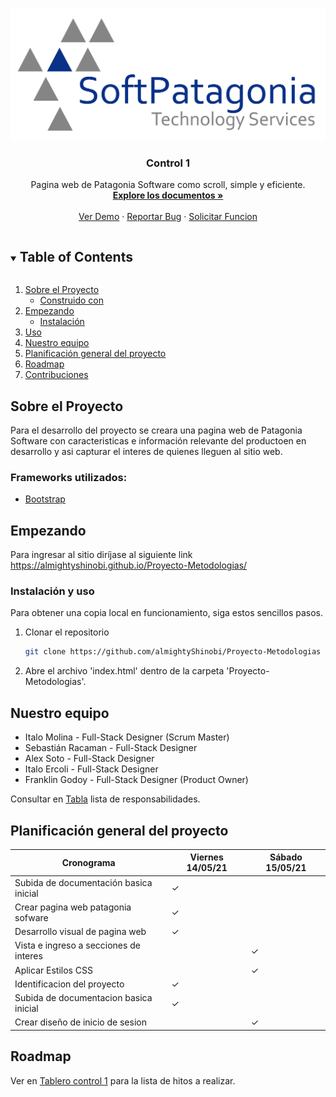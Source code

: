 <!--
*** Thanks for checking out the Best-README-Template. If you have a suggestion
*** that would make this better, please fork the repo and create a pull request
*** or simply open an issue with the tag "enhancement".
*** Thanks again! Now go create something AMAZING! :D
***
***
***
*** To avoid retyping too much info. Do a search and replace for the following:
*** github_username, repo_name, twitter_handle, email, project_title, project_description
-->



<!-- PROJECT SHIELDS -->
<!--
*** I'm using markdown "reference style" links for readability.
*** Reference links are enclosed in brackets [ ] instead of parentheses ( ).
*** See the bottom of this document for the declaration of the reference variables
*** for contributors-url, forks-url, etc. This is an optional, concise syntax you may use.
*** https://www.markdownguide.org/basic-syntax/#reference-style-links
-->




<!-- PROJECT LOGO -->
<br />
<p align="center">
  <a href="https://github.com/github_username/repo_name">
    <img src="logo.png">
  </a>

  <h3 align="center">Control 1</h3>

  <p align="center">
    Pagina web de Patagonia Software como scroll, simple y eficiente.
    <br />
    <a href="https://github.com/almightyShinobi/Proyecto-Metodologias"><strong>Explore los documentos »</strong></a>
    <br />
    <br />
    <a href="https://github.com/almightyShinobi/Proyecto-Metodologias">Ver Demo</a>
    ·
    <a href="https://github.com/almightyShinobi/Proyecto-Metodologias/issues">Reportar Bug</a>
    ·
    <a href="https://github.com/almightyShinobi/Proyecto-Metodologias/issues">Solicitar Funcion</a>
  </p>
</p>



<!-- Tabla de Contenidos -->
<details open="open">
  <summary><h2 style="display: inline-block">Table of Contents</h2></summary>
  <ol>
    <li>
      <a href="#sobre-el-proyecto">Sobre el Proyecto</a>
      <ul>
        <li><a href="#construido-con">Construido con</a></li>
      </ul>
    </li>
    <li>
      <a href="#empezando">Empezando</a>
      <ul>
        <li><a href="#instalación">Instalación</a></li>
      </ul>
    </li>
    <li><a href="#uso">Uso</a></li>
    <li><a href="#nuestro-equipo">Nuestro equipo</a></li>
    <li><a href="#planificación-general-del-proyecto">Planificación general del proyecto</a></li>
    <li><a href="#roadmap">Roadmap</a></li>
    <li><a href="#Contribuciones">Contribuciones</a></li>
  </ol>
</details>



<!-- ABOUT THE PROJECT -->
## Sobre el Proyecto

Para el desarrollo del proyecto se creara una pagina web de Patagonia Software con caracteristicas e información relevante del productoen en desarrollo y asi capturar el interes de quienes lleguen al sitio web.



### Frameworks utilizados:

* [Bootstrap]()



<!-- GETTING STARTED -->
## Empezando
Para ingresar al sitio diríjase al siguiente link https://almightyshinobi.github.io/Proyecto-Metodologias/

### Instalación y uso
Para obtener una copia local en funcionamiento, siga estos sencillos pasos.

1. Clonar el repositorio
   ```sh
   git clone https://github.com/almightyShinobi/Proyecto-Metodologias
2. Abre el archivo 'index.html' dentro de la carpeta 'Proyecto-Metodologias'.



## Nuestro equipo


* Italo Molina - Full-Stack Designer (Scrum Master) 
* Sebastián Racaman - Full-Stack Designer
* Alex Soto - Full-Stack Designer
* Italo Ercoli - Full-Stack Designer
* Franklin Godoy - Full-Stack Designer (Product Owner)

Consultar en [Tabla](https://github.com/almightyShinobi/Proyecto-Metodologias/projects/1) lista de responsabilidades. 


## Planificación general del proyecto

| Cronograma                            | Viernes 14/05/21 | Sábado 15/05/21 |
|---------------------------------------|------------------|-----------------|
| Subida de documentación basica inicial|        ✓         |                 |
| Crear pagina web patagonia sofware    |        ✓         |                 |
| Desarrollo visual de pagina web       |        ✓         |                 |
| Vista e ingreso a secciones de interes|                  |        ✓        |
| Aplicar Estilos CSS                   |                  |        ✓        |
| Identificacion del proyecto           |        ✓         |                 |
| Subida de documentacion basica inicial|        ✓         |                 |
| Crear diseño de inicio de sesion      |                  |        ✓
<!-- ROADMAP -->
## Roadmap

Ver en [Tablero control 1](https://github.com/almightyShinobi/Proyecto-Metodologias/projects/1) para la lista de hitos a realizar.









<!-- MARKDOWN LINKS & IMAGES -->
<!-- https://www.markdownguide.org/basic-syntax/#reference-style-links -->
[contributors-shield]: https://img.shields.io/github/contributors/github_username/repo.svg?style=for-the-badge
[contributors-url]: https://github.com/github_username/repo/graphs/contributors
[forks-shield]: https://img.shields.io/github/forks/github_username/repo.svg?style=for-the-badge
[forks-url]: https://github.com/github_username/repo/network/members
[stars-shield]: https://img.shields.io/github/stars/github_username/repo.svg?style=for-the-badge
[stars-url]: https://github.com/github_username/repo/stargazers
[issues-shield]: https://img.shields.io/github/issues/github_username/repo.svg?style=for-the-badge
[issues-url]: https://github.com/github_username/repo/issues
[license-shield]: https://img.shields.io/github/license/github_username/repo.svg?style=for-the-badge
[license-url]: https://github.com/github_username/repo/blob/master/LICENSE.txt
[linkedin-shield]: https://img.shields.io/badge/-LinkedIn-black.svg?style=for-the-badge&logo=linkedin&colorB=555
[linkedin-url]: https://linkedin.com/in/github_username
